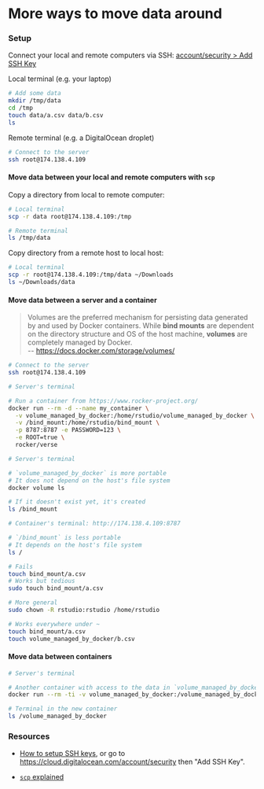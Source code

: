 # More ways to move data around

### Setup

Connect your local and remote computers via SSH: [account/security > Add SSH Key](https://cloud.digitalocean.com/account/security)

Local terminal (e.g. your laptop)

```bash
# Add some data
mkdir /tmp/data
cd /tmp
touch data/a.csv data/b.csv
ls
```

Remote terminal (e.g. a DigitalOcean droplet)

```bash
# Connect to the server
ssh root@174.138.4.109
```

#### Move data between your local and remote computers with `scp`

Copy a directory from local to remote computer:

```bash
# Local terminal
scp -r data root@174.138.4.109:/tmp
```

```bash
# Remote terminal
ls /tmp/data
```

Copy directory from a remote host to local host:

```bash
# Local terminal
scp -r root@174.138.4.109:/tmp/data ~/Downloads
ls ~/Downloads/data
```


#### Move data between a server and a container

> Volumes are the preferred mechanism for persisting data generated by and used
by Docker containers. While **bind mounts** are dependent on the directory
structure and OS of the host machine, **volumes** are completely managed by
Docker.  
-- https://docs.docker.com/storage/volumes/

```bash
# Connect to the server
ssh root@174.138.4.109
```

```bash
# Server's terminal

# Run a container from https://www.rocker-project.org/
docker run --rm -d --name my_container \
  -v volume_managed_by_docker:/home/rstudio/volume_managed_by_docker \
  -v /bind_mount:/home/rstudio/bind_mount \
  -p 8787:8787 -e PASSWORD=123 \
  -e ROOT=true \
  rocker/verse
```

```bash
# Server's terminal

# `volume_managed_by_docker` is more portable
# It does not depend on the host's file system
docker volume ls

# If it doesn't exist yet, it's created
ls /bind_mount
```

```bash
# Container's terminal: http://174.138.4.109:8787

# `/bind_mount` is less portable
# It depends on the host's file system
ls /

# Fails
touch bind_mount/a.csv
# Works but tedious
sudo touch bind_mount/a.csv

# More general
sudo chown -R rstudio:rstudio /home/rstudio

# Works everywhere under ~
touch bind_mount/a.csv
touch volume_managed_by_docker/b.csv
```

#### Move data between containers

```bash
# Server's terminal

# Another container with access to the data in `volume_managed_by_docker`
docker run --rm -ti -v volume_managed_by_docker:/volume_managed_by_docker bash

# Terminal in the new container
ls /volume_managed_by_docker
```

### Resources

* [How to setup SSH keys](https://www.digitalocean.com/community/tutorial_collections/how-to-set-up-ssh-keys), or go to <https://cloud.digitalocean.com/account/security> then "Add SSH Key".

* [`scp` explained](https://phoenixnap.com/kb/linux-scp-command)
